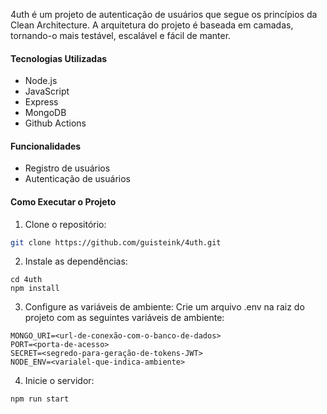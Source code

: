 4uth é um projeto de autenticação de usuários que segue os princípios da Clean Architecture. A arquitetura do projeto é baseada em camadas, tornando-o mais testável, escalável e fácil de manter.

#### Tecnologias Utilizadas
- Node.js
- JavaScript
- Express
- MongoDB
- Github Actions

#### Funcionalidades
- Registro de usuários
- Autenticação de usuários

#### Como Executar o Projeto

1. Clone o repositório:

```bash
git clone https://github.com/guisteink/4uth.git
```

2. Instale as dependências:
```
cd 4uth
npm install
```

3. Configure as variáveis de ambiente:
Crie um arquivo .env na raiz do projeto com as seguintes variáveis de ambiente:
```
MONGO_URI=<url-de-conexão-com-o-banco-de-dados>
PORT=<porta-de-acesso>
SECRET=<segredo-para-geração-de-tokens-JWT>
NODE_ENV=<varialel-que-indica-ambiente>
```

4. Inicie o servidor:
```
npm run start
```
